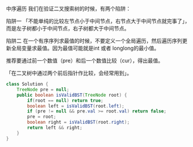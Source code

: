 中序遍历
我们在验证二叉搜索树的时候，有两个陷阱：

陷阱一
「不能单纯的比较左节点小于中间节点，右节点大于中间节点就完事了」，而是左子树都小于中间节点，右子树都大于中间节点。

陷阱二
在一个有序序列求最值的时候，不要定义一个全局遍历，然后遍历序列更新全局变量求最值。因为最值可能就是int 或者 longlong的最小值。

推荐要通过前一个数值（pre）和后一个数值比较（cur），得出最值。

「在二叉树中通过两个前后指针作比较，会经常用到」。
```java
class Solution {
    TreeNode pre = null;
    public boolean isValidBST(TreeNode root) {
        if(root == null) return true;
        boolean left = isValidBST(root.left);
        if (pre != null && pre.val >= root.val) return false;
        pre = root;
        boolean right = isValidBST(root.right);
        return left && right;
    }
}
```
